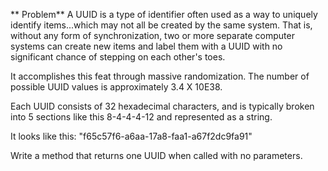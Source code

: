 ** Problem**
A UUID is a type of identifier often used as a way to uniquely identify items...which may not all be created by the same system. 
That is, without any form of synchronization, two or more separate computer systems can create new items and label them with a 
UUID with no significant chance of stepping on each other's toes.

It accomplishes this feat through massive randomization. The number of possible UUID values is approximately 3.4 X 10E38.

Each UUID consists of 32 hexadecimal characters, and is typically broken into 5 sections like this 8-4-4-4-12 and represented as a string.

It looks like this: "f65c57f6-a6aa-17a8-faa1-a67f2dc9fa91"

Write a method that returns one UUID when called with no parameters.